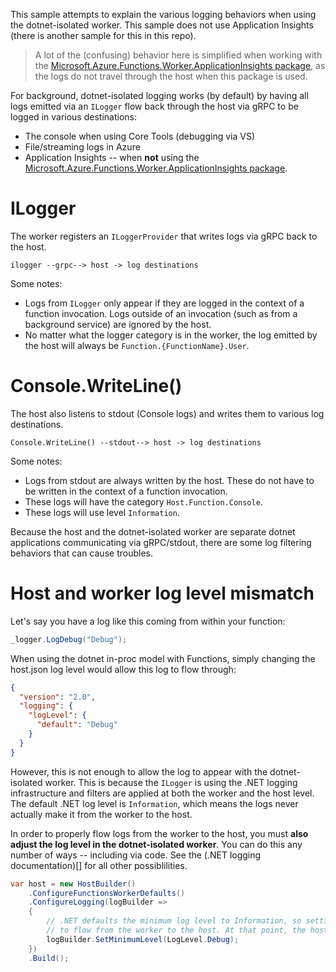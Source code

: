 This sample attempts to explain the various logging behaviors when using the dotnet-isolated worker. This sample does not use Application Insights (there is another sample for this in this repo).

> A lot of the (confusing) behavior here is simplified when working with the  [Microsoft.Azure.Functions.Worker.ApplicationInsights package](https://www.nuget.org/packages/Microsoft.Azure.Functions.Worker.ApplicationInsights), as the logs do not travel through the host when this package is used.

For background, dotnet-isolated logging works (by default) by having all logs emitted via an `ILogger` flow back through the host via gRPC to be logged in various destinations:
- The console when using Core Tools (debugging via VS)
- File/streaming logs in Azure
- Application Insights -- when **not** using the [Microsoft.Azure.Functions.Worker.ApplicationInsights package](https://www.nuget.org/packages/Microsoft.Azure.Functions.Worker.ApplicationInsights).

# ILogger
The worker registers an `ILoggerProvider` that writes logs via gRPC back to the host.

`ilogger --grpc--> host -> log destinations`

Some notes:
- Logs from `ILogger` only appear if they are logged in the context of a function invocation. Logs outside of an invocation (such as from a background service) are ignored by the host.
- No matter what the logger category is in the worker, the log emitted by the host will always be `Function.{FunctionName}.User`.

# Console.WriteLine()
The host also listens to stdout (Console logs) and writes them to various log destinations.

`Console.WriteLine() --stdout--> host -> log destinations`

Some notes:
- Logs from stdout are always written by the host. These do not have to be written in the context of a function invocation.
- These logs will have the category `Host.Function.Console`.
- These logs will use level `Information`.

Because the host and the dotnet-isolated worker are separate dotnet applications communicating via gRPC/stdout, there are some log filtering behaviors that can cause troubles.

# Host and worker log level mismatch
Let's say you have a log like this coming from within your function:

```csharp
_logger.LogDebug("Debug");
```

When using the dotnet in-proc model with Functions, simply changing the host.json log level would allow this log to flow through:

```json
{
  "version": "2.0",
  "logging": {
    "logLevel": {
      "default": "Debug"
    }
  }
}
```

However, this is not enough to allow the log to appear with the dotnet-isolated worker. This is because the `ILogger` is using the .NET logging infrastructure and filters are applied at both the worker and the host level. The default .NET log level is `Information`, which means the logs never actually make it from the worker to the host.

In order to properly flow logs from the worker to the host, you must **also adjust the log level in the dotnet-isolated worker**. You can do this any number of ways -- including via code. See the (.NET logging documentation)[] for all other possiblilities.

```csharp
var host = new HostBuilder()
    .ConfigureFunctionsWorkerDefaults()
    .ConfigureLogging(logBuilder =>
    {
        // .NET defaults the minimum log level to Information, so setting this to Debug will allow any Debug or higher logs
        // to flow from the worker to the host. At that point, the host.json log level settings will be applied.
        logBuilder.SetMinimumLevel(LogLevel.Debug);
    })
    .Build();
```